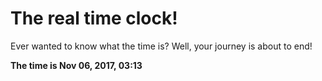 # The real time clock!

Ever wanted to know what the time is? Well, your journey is about to end!

**The time is Nov 06, 2017, 03:13**